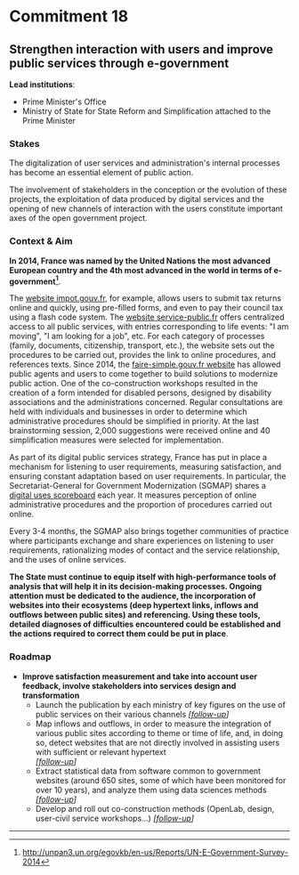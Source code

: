 # Commitment 18

## Strengthen interaction with users and improve public services through e-government

**Lead institutions**:
- Prime Minister's Office
- Ministry of State for State Reform and Simplification attached to the Prime Minister

### Stakes

The digitalization of user services and administration's internal processes has become an essential element of public action.  

The involvement of stakeholders in the conception or the evolution of these projects, the exploitation of data produced by digital services and the opening of new channels of interaction with the users constitute important axes of the open government project.  

### Context & Aim

**In 2014, France was named by the United Nations the most advanced European country and the 4th most advanced in the world in terms of e-government[^1]**.

The [website impot.gouv.fr](http://www.impots.gouv.fr/), for example, allows users to submit tax returns online and quickly, using pre-filled forms, and even to pay their council tax using a flash code system. The [website service-public.fr](http://www.service-public.fr/) offers centralized access to all public services, with entries corresponding to life events: "I am moving", "I am looking for a job", etc. For each category of processes (family, documents, citizenship, transport, etc.), the website sets out the procedures to be carried out, provides the link to online procedures, and references texts. Since 2014, the [faire-simple.gouv.fr website](http://www.faire-simple.gouv.fr) has allowed public agents and users to come together to build solutions to modernize public action. One of the co-construction workshops resulted in the creation of a form intended for disabled persons, designed by disability associations and the administrations concerned. Regular consultations are held with individuals and businesses in order to determine which administrative procedures should be simplified in priority. At the last brainstorming session, 2,000 suggestions were received online and 40 simplification measures were selected for implementation.

As part of its digital public services strategy, France has put in place a mechanism for listening to user requirements, measuring satisfaction, and ensuring constant adaptation based on user requirements. In particular, the Secretariat-General for Government Modernization (SGMAP) shares a [digital uses scoreboard](http://www.modernisation.gouv.fr/ladministration-change-avec-le-numerique/par-des-services-numeriques-aux-usagers/tableau-de-bord-des-services-publics-numeriques ) each year. It measures perception of online administrative procedures and the proportion of procedures carried out online.

Every 3-4 months, the SGMAP also brings together communities of practice where participants exchange and share experiences on listening to user requirements, rationalizing modes of contact and the service relationship, and the uses of online services.

**The State must continue to equip itself with high-performance tools of analysis that will help it in its decision-making processes. Ongoing attention must be dedicated to the audience, the incorporation of websites into their ecosystems (deep hypertext links, inflows and outflows between public sites) and referencing. Using these tools, detailed diagnoses of difficulties encountered could be established and the actions required to correct them could be put in place**.

### Roadmap

- **Improve satisfaction measurement and take into account user feedback, involve stakeholders into services design and transformation**
    - Launch the publication by each ministry of key figures on the use of public services on their various channels
      _[[follow-up](https://git.framasoft.org/etalab/suivi/issues/170)]_
    - Map inflows and outflows, in order to measure the integration of various public sites according to theme or time of life, and, in doing so, detect websites that are not directly involved in assisting users with sufficient or relevant hypertext  
      _[[follow-up](https://git.framasoft.org/etalab/suivi/issues/171)]_
    - Extract statistical data from software common to government websites (around 650 sites, some of which have been monitored for over 10 years), and analyze them using data sciences methods
      _[[follow-up](https://git.framasoft.org/etalab/suivi/issues/172)]_
    - Develop and roll out co-construction methods (OpenLab, design, user-civil service workshops…)
      _[[follow-up](https://git.framasoft.org/etalab/suivi/issues/173)]_

----

[^1]: http://unpan3.un.org/egovkb/en-us/Reports/UN-E-Government-Survey-2014
